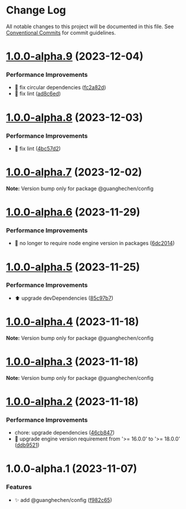 # Change Log

All notable changes to this project will be documented in this file.
See [Conventional Commits](https://conventionalcommits.org) for commit guidelines.

# [1.0.0-alpha.9](https://github.com/guanghechen/sora/compare/@guanghechen/config@1.0.0-alpha.8...@guanghechen/config@1.0.0-alpha.9) (2023-12-04)


### Performance Improvements

* 🔧 fix circular dependencies ([fc2a82d](https://github.com/guanghechen/sora/commit/fc2a82d6e5376c722f347f6765cc8df7ff6fd31f))
* 💄 fix lint ([ad8c6ed](https://github.com/guanghechen/sora/commit/ad8c6edbcb04a5db1740bfeb64ef2173abf06311))





# [1.0.0-alpha.8](https://github.com/guanghechen/sora/compare/@guanghechen/config@1.0.0-alpha.7...@guanghechen/config@1.0.0-alpha.8) (2023-12-03)


### Performance Improvements

* 🔧 fix lint ([4bc57d2](https://github.com/guanghechen/sora/commit/4bc57d2deabf2a4f144c7af46d45582387825ecb))





# [1.0.0-alpha.7](https://github.com/guanghechen/sora/compare/@guanghechen/config@1.0.0-alpha.6...@guanghechen/config@1.0.0-alpha.7) (2023-12-02)

**Note:** Version bump only for package @guanghechen/config





# [1.0.0-alpha.6](https://github.com/guanghechen/sora/compare/@guanghechen/config@1.0.0-alpha.5...@guanghechen/config@1.0.0-alpha.6) (2023-11-29)


### Performance Improvements

* 🔧 no longer to require node engine version in packages ([6dc2014](https://github.com/guanghechen/sora/commit/6dc2014122dd44bcadc893e2ee98697265e7d61e))





# [1.0.0-alpha.5](https://github.com/guanghechen/sora/compare/@guanghechen/config@1.0.0-alpha.4...@guanghechen/config@1.0.0-alpha.5) (2023-11-25)


### Performance Improvements

* ⬆️ upgrade devDependencies ([85c97b7](https://github.com/guanghechen/sora/commit/85c97b734e30a44a5016f117862ec0ba1084a054))





# [1.0.0-alpha.4](https://github.com/guanghechen/sora/compare/@guanghechen/config@1.0.0-alpha.3...@guanghechen/config@1.0.0-alpha.4) (2023-11-18)

**Note:** Version bump only for package @guanghechen/config





# [1.0.0-alpha.3](https://github.com/guanghechen/sora/compare/@guanghechen/config@1.0.0-alpha.2...@guanghechen/config@1.0.0-alpha.3) (2023-11-18)

**Note:** Version bump only for package @guanghechen/config





# [1.0.0-alpha.2](https://github.com/guanghechen/sora/compare/@guanghechen/config@1.0.0-alpha.1...@guanghechen/config@1.0.0-alpha.2) (2023-11-18)


### Performance Improvements

*  chore: upgrade dependencies ([46cb847](https://github.com/guanghechen/sora/commit/46cb8470de325045eaa1737b096aa2cc100bd430))
* 🔧 upgrade engine version requirement from '>= 16.0.0' to '>= 18.0.0' ([ddb9521](https://github.com/guanghechen/sora/commit/ddb9521b529b2ca838554794339b9e27ac80b8aa))





# 1.0.0-alpha.1 (2023-11-07)


### Features

* ✨ add @guanghechen/config ([f982c65](https://github.com/guanghechen/sora/commit/f982c650b09cafe19311ba24bdd6a31af30b2fe2))
